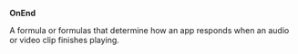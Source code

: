 **OnEnd**

A formula or formulas that determine how an app responds when an audio or video clip finishes playing.
